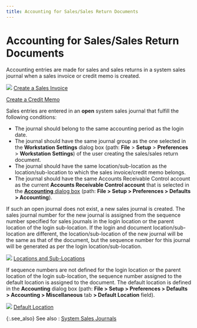 ```yaml
---
title: Accounting for Sales/Sales Return Documents
---
```


# Accounting for Sales/Sales Return Documents


Accounting entries are made for sales and sales returns in a system  sales journal when a sales invoice or credit memo is created.


![]({{site.acc_baseurl}}/img/lens.gif) [Create  a Sales Invoice]({{site.sp_chm}}/sales-docs/sis/create-si/create-new-si/creating_a_new_sales_invoice.html)


[Create  a Credit Memo]({{site.sp_chm}}/sales-ret-docs/cms/create-cm/create-new-cm/creating_a_new_credit_memo.html)


Sales entries are entered in an **open**  system sales journal that fulfill the following conditions:

- The journal  should belong to the same accounting period as the login date.
- The journal  should have the same journal group as the one selected in the **Workstation 
 Settings** dialog box (path: **File** > **Setup** > **Preferences** > **Workstation** **Settings**) of the user creating the sales/sales return document.
- The journal  should have the same location/sub-location as the location/sub-location  to which the sales invoice/credit memo belongs.
- The journal  should have the same Accounts Receivable Control account as the current  **Accounts Receivable Control account** that  is selected in the [**Accounting**  dialog box]({{site.acc_baseurl}}/accounting-flow-control-and-defaults/accounting-defaults/the_accounting_dialog_box.html) (path: **File &gt; Setup 
 &gt; Preferences &gt; Defaults &gt; Accounting**).



If such an open journal does not exist, a new sales journal is created.  The sales journal number for the new journal is assigned from the sequence  number specified for sales journals in the login location or the parent  location of the login sub-location. If the login and document location/sub-location  are different, the location/sub-location of the new journal will be the  same as that of the document, but the sequence number for this journal  will be generated as per the login location/sub-location.


![]({{site.acc_baseurl}}/img/lens.gif) [Locations  and Sub-Locations]({{site.sc_chm}}/options/locations-and-sub-locations/locations_and_departments.html)


If sequence numbers are not defined for the login location or the parent  location of the login sub-location, the sequence number assigned to the  default location is assigned to the document. The default location is  defined in the **Accounting** dialog  box (path: **File &gt; Setup &gt; Preferences 
 &gt; Defaults &gt; Accounting &gt; Miscellaneous** tab **&gt; Default Location** field).


![]({{site.acc_baseurl}}/img/lens.gif) [Default  Location]({{site.sc_chm}}/misc/default_location.html)


{:.see_also}
See also
: [System Sales  Journals]({{site.acc_baseurl}}/sales/sales-through-documents/system-sales-journals/system_sales_journals.html)
